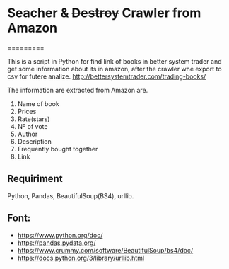 
# Seacher & <s>Destroy</s> Crawler from Amazon
=========

This is a script in Python for find link of books in better system trader and get some information about its in amazon, after the crawler whe export to csv for futere analize.
http://bettersystemtrader.com/trading-books/


The information are extracted from Amazon are.

1. Name of book
1. Prices
1. Rate(stars)
1. Nº of vote
1. Author
1. Description
1. Frequently bought together
1. Link

## Requiriment

Python, Pandas, BeautifulSoup(BS4), urllib.

## Font:
* https://www.python.org/doc/
* https://pandas.pydata.org/
* https://www.crummy.com/software/BeautifulSoup/bs4/doc/
* https://docs.python.org/3/library/urllib.html
